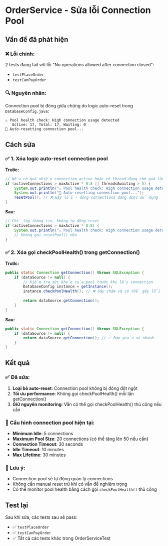 # OrderService - Sửa lỗi Connection Pool

## Vấn đề đã phát hiện

### ❌ **Lỗi chính:**
2 tests đang fail với lỗi "No operations allowed after connection closed":
- `testPlaceOrder`
- `testCanPayOrder`

### 🔍 **Nguyên nhân:**
Connection pool bị đóng giữa chừng do logic auto-reset trong `DatabaseConfig.java`:

```
⚠️ Pool health check: High connection usage detected
   Active: 17, Total: 17, Waiting: 0
🔄 Auto-resetting connection pool...
```

## Cách sửa

### ✅ **1. Xóa logic auto-reset connection pool**

**Trước:**
```java
// Nếu có quá nhiều connection active hoặc có thread đang chờ quá lâu
if (activeConnections > maxActive * 0.8 || threadsAwaiting > 5) {
    System.out.println("⚠️ Pool health check: High connection usage detected");
    System.out.println("🔄 Auto-resetting connection pool...");
    resetPool(); // ❌ Gây lỗi - đóng connections đang được sử dụng
}
```

**Sau:**
```java
// Chỉ log thông tin, không tự động reset
if (activeConnections > maxActive * 0.8) {
    System.out.println("⚠️ Pool health check: High connection usage detected");
    // Không gọi resetPool() nữa
}
```

### ✅ **2. Xóa gọi checkPoolHealth() trong getConnection()**

**Trước:**
```java
public static Connection getConnection() throws SQLException {
    if (dataSource != null) {
        // Kiểm tra sức khỏe của pool trước khi lấy connection
        DatabaseConfig instance = getInstance();
        instance.checkPoolHealth(); // ❌ Gây chậm và có thể gây lỗi
        
        return dataSource.getConnection();
    }
}
```

**Sau:**
```java
public static Connection getConnection() throws SQLException {
    if (dataSource != null) {
        return dataSource.getConnection(); // ✅ Đơn giản và nhanh
    }
}
```

## Kết quả

### ✅ **Đã sửa:**
1. **Loại bỏ auto-reset**: Connection pool không bị đóng đột ngột
2. **Tối ưu performance**: Không gọi checkPoolHealth() mỗi lần getConnection()
3. **Giữ nguyên monitoring**: Vẫn có thể gọi checkPoolHealth() thủ công nếu cần

### 🔧 **Cấu hình connection pool hiện tại:**
- **Minimum Idle**: 5 connections
- **Maximum Pool Size**: 20 connections (có thể tăng lên 50 nếu cần)
- **Connection Timeout**: 30 seconds
- **Idle Timeout**: 10 minutes
- **Max Lifetime**: 30 minutes

### 📝 **Lưu ý:**
- Connection pool sẽ tự động quản lý connections
- Không cần manual reset trừ khi có vấn đề nghiêm trọng
- Có thể monitor pool health bằng cách gọi `checkPoolHealth()` thủ công

## Test lại

Sau khi sửa, các tests sau sẽ pass:
- ✅ `testPlaceOrder`
- ✅ `testCanPayOrder`
- ✅ Tất cả các tests khác trong OrderServiceTest
